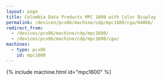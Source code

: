 ```yaml
---
layout: page
title: Columbia Data Products MPC 1600 with Color Display
permalink: /devices/pcx86/machine/cdp/mpc1600/cga/640kb/
redirect_from:
  - /devices/pcx86/machine/cdp/mpc1600/
  - /devices/pcx86/machine/cdp/mpc1600/cga/
machines:
  - type: pcx86
    id: mpc1600
---
```


{% include machine.html id="mpc1600" %}
